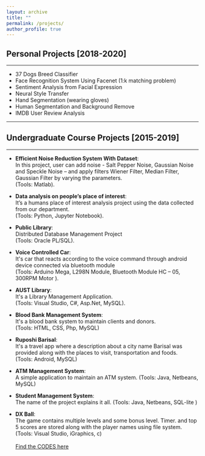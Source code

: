 ```yaml
---
layout: archive
title: ""
permalink: /projects/
author_profile: true
---
```


## Personal Projects [2018-2020]

---

- 37 Dogs Breed Classifier
- Face Recognition System Using Facenet (1:k matching problem)
- Sentiment Analysis from Facial Expression
- Neural Style Transfer
- Hand Segmentation (wearing gloves)
- Human Segmentation and Background Remove
- IMDB User Review Analysis

---


## Undergraduate Course Projects [2015-2019]

---

- **Efficient Noise Reduction System With Dataset**:
  <br>
  In this project, user can add noise - Salt Pepper Noise, Gaussian Noise and Speckle Noise – and apply filters Wiener Filter, Median Filter, Gaussian Filter by varying the parameters. <br />
  (Tools: Matlab).
  
- **Data analysis on people’s place of interest**:
  <br>
  It’s a humans place of interest analysis project using the data collected from our department. <br />
  (Tools: Python, Jupyter Notebook).
  
- **Public Library**:
  <br>
  Distributed Database Management Project <br />
  (Tools: Oracle PL/SQL).
  
- **Voice Controlled Car**:
  <br>
  It's car that reacts according to the voice command through android device connected via bluetooth module <br />
  (Tools: Arduino Mega, L298N Module, Bluetooth Module HC – 05, 300RPM Motor ).
  
- **AUST Library**:
  <br>
  It's a Library Management Application. <br />
  (Tools: Visual Studio, C#, Asp.Net, MySQL).
  
- **Blood Bank Management System**:
  <br>
  It's a blood bank system to maintain clients and donors.<br />
  (Tools: HTML, CSS, Php, MySQL)
  
- **Ruposhi Barisal**:
  <br>
  It's a travel app where a description about a city name Barisal was provided along with the places to visit, transportation and foods. <br />
  (Tools: Android, MySQL)
  
- **ATM Management System**:
  <br>
  A simple application to maintain an ATM system.
  (Tools: Java, Netbeans, MySQL)
  
- **Student Management System**:
  <br>
  The name of the project explains it all.
  (Tools: Java, Netbeans, SQL-lite )
  
- **DX Ball**:
  <br>
  The game contains multiple levels and some bonus level. Timer. and top 5 scores are stored along with the player names using file system.
  (Tools: Visual Studio, iGraphics, c)
  <br /> <br />
  [Find the CODES here](https://github.com/AhsanulBariRomi?tab=repositories)


